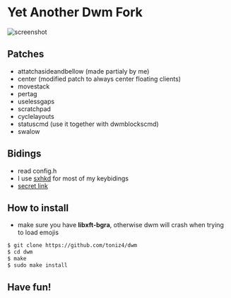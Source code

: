 # Yet Another Dwm Fork
![screenshot](https://github.com/toniz4/dwm/blob/master/screenshots/2020-06-09-195656_1366x768_scrot.png)

## Patches
- attatchasideandbellow (made partialy by me)
- center (modified patch to always center floating clients)
- movestack
- pertag
- uselessgaps
- scratchpad
- cyclelayouts 
- statuscmd (use it together with dwmblockscmd)
- swalow

## Bidings
- read config.h
- I use [sxhkd](https://github.com/baskerville/sxhkd) for most of my keybidings
- [secret link](https://www.youtube.com/watch?v=dQw4w9WgXcQ)

## How to install
- make sure you have **libxft-bgra**, otherwise dwm will crash when trying to load emojis
```bash
$ git clone https://github.com/toniz4/dwm 
$ cd dwm
$ make 
$ sudo make install
```

## Have fun!
